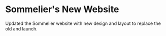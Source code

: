 # Sommelier's New Website
Updated the Sommelier website with new design and layout to replace the old and launch.
